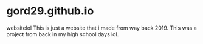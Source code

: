 # gord29.github.io
websitelol
This is just a website that i made from way back 2019. This was a project from back in my high school days lol.
